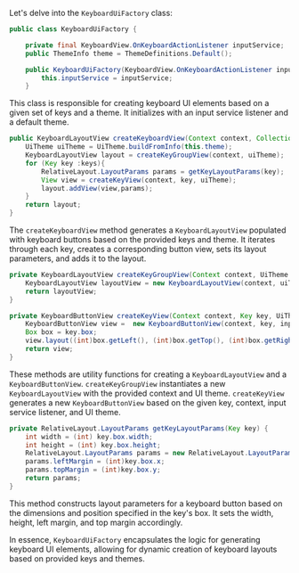 Let's delve into the `KeyboardUiFactory` class:

```java
public class KeyboardUiFactory {

    private final KeyboardView.OnKeyboardActionListener inputService;
    public ThemeInfo theme = ThemeDefinitions.Default();

    public KeyboardUiFactory(KeyboardView.OnKeyboardActionListener inputService) {
        this.inputService = inputService;
    }
```

This class is responsible for creating keyboard UI elements based on a given set of keys and a theme. It initializes with an input service listener and a default theme.

```java
public KeyboardLayoutView createKeyboardView(Context context, Collection<Key> keys){
    UiTheme uiTheme = UiTheme.buildFromInfo(this.theme);
    KeyboardLayoutView layout = createKeyGroupView(context, uiTheme);
    for (Key key :keys){
        RelativeLayout.LayoutParams params = getKeyLayoutParams(key);
        View view = createKeyView(context, key, uiTheme);
        layout.addView(view,params);
    }
    return layout;
}
```

The `createKeyboardView` method generates a `KeyboardLayoutView` populated with keyboard buttons based on the provided keys and theme. It iterates through each key, creates a corresponding button view, sets its layout parameters, and adds it to the layout.

```java
private KeyboardLayoutView createKeyGroupView(Context context, UiTheme uiTheme){
    KeyboardLayoutView layoutView = new KeyboardLayoutView(context, uiTheme);
    return layoutView;
}

private KeyboardButtonView createKeyView(Context context, Key key, UiTheme uiTheme) {
    KeyboardButtonView view =  new KeyboardButtonView(context, key, inputService, uiTheme);
    Box box = key.box;
    view.layout((int)box.getLeft(), (int)box.getTop(), (int)box.getRight(), (int)box.getBottom());
    return view;
}
```

These methods are utility functions for creating a `KeyboardLayoutView` and a `KeyboardButtonView`. `createKeyGroupView` instantiates a new `KeyboardLayoutView` with the provided context and UI theme. `createKeyView` generates a new `KeyboardButtonView` based on the given key, context, input service listener, and UI theme.

```java
private RelativeLayout.LayoutParams getKeyLayoutParams(Key key) {
    int width = (int) key.box.width;
    int height = (int) key.box.height;
    RelativeLayout.LayoutParams params = new RelativeLayout.LayoutParams(width, height);
    params.leftMargin = (int)key.box.x;
    params.topMargin = (int)key.box.y;
    return params;
}
```

This method constructs layout parameters for a keyboard button based on the dimensions and position specified in the key's box. It sets the width, height, left margin, and top margin accordingly.

In essence, `KeyboardUiFactory` encapsulates the logic for generating keyboard UI elements, allowing for dynamic creation of keyboard layouts based on provided keys and themes.
